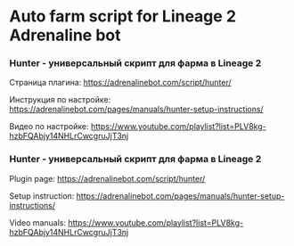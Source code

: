 # Auto farm script for Lineage 2 Adrenaline bot

### Hunter - универсальный скрипт для фарма в Lineage 2
Страница плагина: https://adrenalinebot.com/script/hunter/

Инструкция по настройке: https://adrenalinebot.com/pages/manuals/hunter-setup-instructions/

Видео по настройке: https://www.youtube.com/playlist?list=PLV8kg-hzbFQAbjy14NHLrCwcgruJjT3nj


### Hunter - универсальный скрипт для фарма в Lineage 2
Plugin page: https://adrenalinebot.com/script/hunter/

Setup instruction: https://adrenalinebot.com/pages/manuals/hunter-setup-instructions/

Video manuals: https://www.youtube.com/playlist?list=PLV8kg-hzbFQAbjy14NHLrCwcgruJjT3nj

